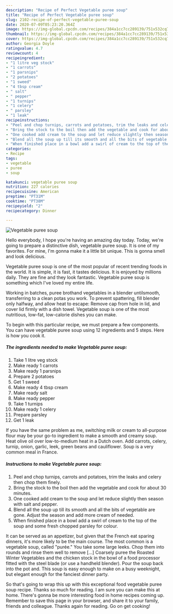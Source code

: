 ```yaml
---
description: "Recipe of Perfect Vegetable puree soup"
title: "Recipe of Perfect Vegetable puree soup"
slug: 2102-recipe-of-perfect-vegetable-puree-soup
date: 2020-07-09T05:23:20.364Z
image: https://img-global.cpcdn.com/recipes/384a1cc7cc289139/751x532cq70/vegetable-puree-soup-recipe-main-photo.jpg
thumbnail: https://img-global.cpcdn.com/recipes/384a1cc7cc289139/751x532cq70/vegetable-puree-soup-recipe-main-photo.jpg
cover: https://img-global.cpcdn.com/recipes/384a1cc7cc289139/751x532cq70/vegetable-puree-soup-recipe-main-photo.jpg
author: Georgia Doyle
ratingvalue: 4.7
reviewcount: 4
recipeingredient:
- "1 litre veg stock"
- "1 carrots"
- "1 parsnips"
- "2 potatoes"
- "1 sweed"
- "4 tbsp cream"
- " salt"
- " pepper"
- "1 turnips"
- "1 celery"
- " parsley"
- "1 leak"
recipeinstructions:
- "Peel and chop turnips, carrots and potatoes, trim the leaks and celery then chop them finely."
- "Bring the stock to the boil then add the vegetable and cook for about 30 minutes."
- "One cooked add cream to the soup and let reduce slightly then season with salt and pepper."
- "Blend all the soup up till its smooth and all the bits of vegetable are gone. Adjust the season and add more cream of needed."
- "When finished place in a bowl add a swirl of cream to the top of the soup and some fresh chopped parsley for colour."
categories:
- Recipe
tags:
- vegetable
- puree
- soup

katakunci: vegetable puree soup 
nutrition: 227 calories
recipecuisine: American
preptime: "PT31M"
cooktime: "PT38M"
recipeyield: "2"
recipecategory: Dinner

---
```



![Vegetable puree soup](https://img-global.cpcdn.com/recipes/384a1cc7cc289139/751x532cq70/vegetable-puree-soup-recipe-main-photo.jpg)

Hello everybody, I hope you're having an amazing day today. Today, we're going to prepare a distinctive dish, vegetable puree soup. It is one of my favorites. For mine, I'm gonna make it a little bit unique. This is gonna smell and look delicious.

Vegetable puree soup is one of the most popular of recent trending foods in the world. It is simple, it is fast, it tastes delicious. It is enjoyed by millions daily. They are fine and they look fantastic. Vegetable puree soup is something which I've loved my entire life.

Working in batches, puree brothand vegetables in a blender untilsmooth, transferring to a clean potas you work. To prevent spattering, fill blender only halfway, and allow heat to escape: Remove cap from hole in lid, and cover lid firmly with a dish towel. Vegetable soup is one of the most nutritious, low-fat, low-calorie dishes you can make.


To begin with this particular recipe, we must prepare a few components. You can have vegetable puree soup using 12 ingredients and 5 steps. Here is how you cook it.

<!--inarticleads1-->

##### The ingredients needed to make Vegetable puree soup:

1. Take 1 litre veg stock
1. Make ready 1 carrots
1. Make ready 1 parsnips
1. Prepare 2 potatoes
1. Get 1 sweed
1. Make ready 4 tbsp cream
1. Make ready  salt
1. Make ready  pepper
1. Take 1 turnips
1. Make ready 1 celery
1. Prepare  parsley
1. Get 1 leak


If you have the same problem as me, switching milk or cream to all-purpose flour may be your go-to ingredient to make a smooth and creamy soup. Heat olive oil over low-to-medium heat in a Dutch oven. Add carrots, celery, turnip, onion, garlic, leek, green beans and cauliflower. Soup is a very common meal in France. 

<!--inarticleads2-->

##### Instructions to make Vegetable puree soup:

1. Peel and chop turnips, carrots and potatoes, trim the leaks and celery then chop them finely.
1. Bring the stock to the boil then add the vegetable and cook for about 30 minutes.
1. One cooked add cream to the soup and let reduce slightly then season with salt and pepper.
1. Blend all the soup up till its smooth and all the bits of vegetable are gone. Adjust the season and add more cream of needed.
1. When finished place in a bowl add a swirl of cream to the top of the soup and some fresh chopped parsley for colour.


It can be served as an appetizer, but given that the French eat sparing dinners, it&#39;s more likely to be the main course. The most common is a vegetable soup, called &#34;purée.&#34; You take some large leeks. Chop them into rounds and rinse them well to remove […] Coarsely puree the Roasted Winter Vegetables and the chicken stock in the bowl of a food processor fitted with the steel blade (or use a handheld blender). Pour the soup back into the pot and. This soup is easy enough to make on a busy weeknight, but elegant enough for the fanciest dinner party. 

So that's going to wrap this up with this exceptional food vegetable puree soup recipe. Thanks so much for reading. I am sure you can make this at home. There's gonna be more interesting food in home recipes coming up. Remember to save this page in your browser, and share it to your family, friends and colleague. Thanks again for reading. Go on get cooking!
